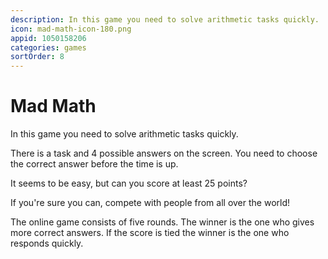 ```yaml
---
description: In this game you need to solve arithmetic tasks quickly.
icon: mad-math-icon-180.png
appid: 1050158206
categories: games
sortOrder: 8
---
```

# Mad Math

In this game you need to solve arithmetic tasks quickly.

There is a task and 4 possible answers on the screen.
You need to choose the correct answer before the time is up.

It seems to be easy, but can you score at least 25 points?

If you're sure you can, compete with people from all over the world! 

The online game consists of five rounds.
The winner is the one who gives more correct answers.
If the score is tied the winner is the one who responds quickly.
